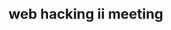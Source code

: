 ---
credit:
- Nathan Farlow
- Kevin H.
featured: false
recording: ''
tags:
- Server based attasks
- SQL Injection
- Javascript
- Cross Site Scripting
- XSS Attacks
time_close: ''
time_start: '2021-09-16T23:00:00.000000Z'
title: web hacking ii meeting
week_number: 3
---